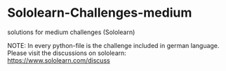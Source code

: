 # Sololearn-Challenges-medium
solutions for medium challenges (Sololearn)

NOTE: 
In every python-file is the challenge included in german language. Please visit the discussions on sololearn: https://www.sololearn.com/discuss

